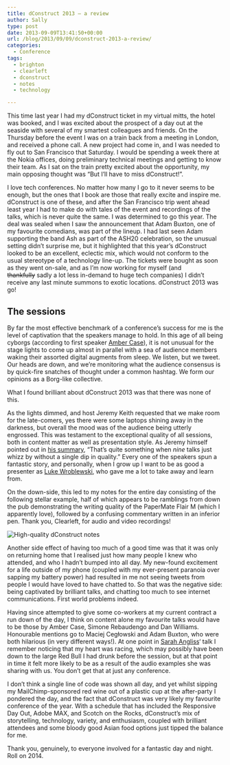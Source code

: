 ```yaml
---
title: dConstruct 2013 – a review
author: Sally
type: post
date: 2013-09-09T13:41:50+00:00
url: /blog/2013/09/09/dconstruct-2013-a-review/
categories:
  - Conference
tags:
  - brighton
  - clearleft
  - dconstruct
  - notes
  - technology

---
```

This time last year I had my dConstruct ticket in my virtual mitts, the hotel was booked, and I was excited about the prospect of a day out at the seaside with several of my smartest colleagues and friends. On the Thursday before the event I was on a train back from a meeting in London, and received a phone call. A new project had come in, and I was needed to fly out to San Francisco that Saturday. I would be spending a week there at the Nokia offices, doing preliminary technical meetings and getting to know their team. As I sat on the train pretty excited about the opportunity, my main opposing thought was &#8220;But I&#8217;ll have to miss dConstruct!&#8221;.

I love tech conferences. No matter how many I go to it never seems to be enough, but the ones that I book are those that really excite and inspire me. dConstruct is one of these, and after the San Francisco trip went ahead least year I had to make do with tales of the event and recordings of the talks, which is never quite the same. I was determined to go this year. The deal was sealed when I saw the announcement that Adam Buxton, one of my favourite comedians, was part of the lineup. I had last seen Adam supporting the band Ash as part of the ASH20 celebration, so the unusual setting didn&#8217;t surprise me, but it highlighted that this year&#8217;s dConstruct looked to be an excellent, eclectic mix, which would not conform to the usual stereotype of a technology line-up. The tickets were bought as soon as they went on-sale, and as I&#8217;m now working for myself (and <del>thankfully</del> sadly a lot less in-demand to huge tech companies) I didn&#8217;t receive any last minute summons to exotic locations. dConstruct 2013 was go!

## The sessions

By far the most effective benchmark of a conference&#8217;s success for me is the level of captivation that the speakers manage to hold. In this age of all being cyborgs (according to first speaker <a title="Amber Case" href="http://caseorganic.com/" target="_blank">Amber Case</a>), it is not unusual for the stage lights to come up almost in parallel with a sea of audience members waking their assorted digital augments from sleep. We listen, but we tweet. Our heads are down, and we&#8217;re monitoring what the audience consensus is by quick-fire snatches of thought under a common hashtag. We form our opinions as a Borg-like collective.

What I found brilliant about dConstruct 2013 was that there was none of this.

As the lights dimmed, and host Jeremy Keith requested that we make room for the late-comers, yes there were some laptops shining away in the darkness, but overall the mood was of the audience being utterly engrossed. This was testament to the exceptional quality of all sessions, both in content matter as well as presentation style. As Jeremy himself pointed out in <a title="Jeremy Keith on dConstruct 2013" href="http://adactio.com/journal/6472/" target="_blank">his summary</a>, &#8220;That’s quite something when _nine_ talks just whizz by without a single dip in quality.&#8221; Every one of the speakers spun a fantastic story, and personally, when I grow up I want to be as good a presenter as <a title="Luke Wroblewski" href="http://www.lukew.com" target="_blank">Luke Wroblewski</a>, who gave me a lot to take away and learn from.

On the down-side, this led to my notes for the entire day consisting of the following stellar example, half of which appears to be ramblings from down the pub demonstrating the writing quality of the PaperMate Flair M (which I apparently love), followed by a confusing commentary written in an inferior pen. Thank you, Clearleft, for audio and video recordings!

<img class="mw100" alt="High-quality dConstruct notes" src="http://recordssoundthesame.com/wp-content/uploads/2013/09/dconstructnotes.jpg" />

Another side effect of having too much of a good time was that it was only on returning home that I realised just how many people I knew who attended, and who I hadn&#8217;t bumped into all day. My new-found excitement for a life outside of my phone (coupled with my ever-present paranoia over sapping my battery power) had resulted in me not seeing tweets from people I would have loved to have chatted to. So that was the negative side: being captivated by brilliant talks, and chatting too much to see internet communications. First world problems indeed.

Having since attempted to give some co-workers at my current contract a run down of the day, I think on content alone my favourite talks would have to be those by Amber Case, Simone Rebaudengo and Dan Williams. Honourable mentions go to Maciej Cegłowski and Adam Buxton, who were both hilarious (in very different ways!). At one point in <a title="Sarah Angliss" href="http://www.sarahangliss.com/" target="_blank">Sarah Angliss</a>&#8216; talk I remember noticing that my heart was racing, which may possibly have been down to the large Red Bull I had drunk before the session, but at that point in time it felt more likely to be as a result of the audio examples she was sharing with us. You don&#8217;t get that at just any conference.

I don&#8217;t think a single line of code was shown all day, and yet whilst sipping my MailChimp-sponsored red wine out of a plastic cup at the after-party I pondered the day, and the fact that dConstruct was very likely my favourite conference of the year. With a schedule that has included the Responsive Day Out, Adobe MAX, and Scotch on the Rocks, dConstruct&#8217;s mix of storytelling, technology, variety, and enthusiasm, coupled with brilliant attendees and some bloody good Asian food options just tipped the balance for me.

Thank you, genuinely, to everyone involved for a fantastic day and night. Roll on 2014.